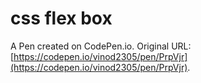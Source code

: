 # css flex box

A Pen created on CodePen.io. Original URL: [https://codepen.io/vinod2305/pen/PrpVjr](https://codepen.io/vinod2305/pen/PrpVjr).


